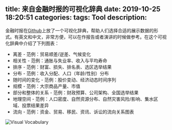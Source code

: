 title: 来自金融时报的可视化辞典
date: 2019-10-25 18:20:51
categories:
tags: Tool
description:
---

金融时报在[Github](https://github.com/ft-interactive/chart-doctor/tree/master/visual-vocabulary)上放了一个可视化辞典，帮助人们选择合适的展示数据的形式。有英文和中文，非常方便，可以在作报告或者演讲的时候做参考。在这个可视化辞典中介绍了下列图表：

* 离差 - 范例：贸易顺差/逆差、气候变化  
* 相关性 - 范例：通胀与失业率、收入与平均寿命
* 排序 - 范例：财富、损失、排名表、选区选举结果
* 分布 - 范例：收入分配、人口（年龄/性别）分布
* 随时间的变化 - 范例：股价变动、经济动态时间序列
* 规模 - 范例：大宗商品产量、市值
* 部分和整体的关系 - 范例：财政预算、公司架构、全国选举结果
* 地理空间 - 范例：人口密度、自然资源分布、自然灾害风险/影响、集水区域、投票结果差异
* 流向 - 范例：资金、贸易、移民、资讯、诉讼的流向关系图表

![Visual Vocabulary](https://raw.githubusercontent.com/ft-interactive/chart-doctor/master/visual-vocabulary/poster.png)